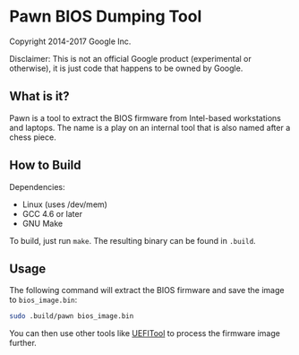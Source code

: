 # Pawn BIOS Dumping Tool

Copyright 2014-2017 Google Inc.

Disclaimer: This is not an official Google product (experimental or otherwise),
it is just code that happens to be owned by Google.

## What is it?

Pawn is a tool to extract the BIOS firmware from Intel-based workstations and
laptops.
The name is a play on an internal tool that is also named after a chess piece.

## How to Build

Dependencies:
  * Linux (uses /dev/mem)
  * GCC 4.6 or later
  * GNU Make

To build, just run `make`. The resulting binary can be found in `.build`.

## Usage

The following command will extract the BIOS firmware and save the image to
`bios_image.bin`:
```bash
sudo .build/pawn bios_image.bin
``` 

You can then use other tools like
[UEFITool](https://github.com/LongSoft/UEFITool) to process the firmware
image further.
